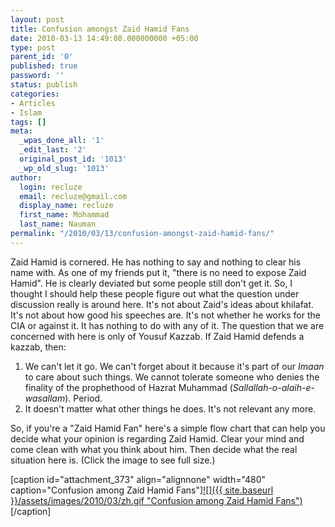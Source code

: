 ```yaml
---
layout: post
title: Confusion amongst Zaid Hamid Fans
date: 2010-03-13 14:49:08.000000000 +05:00
type: post
parent_id: '0'
published: true
password: ''
status: publish
categories:
- Articles
- Islam
tags: []
meta:
  _wpas_done_all: '1'
  _edit_last: '2'
  original_post_id: '1013'
  _wp_old_slug: '1013'
author:
  login: recluze
  email: recluze@gmail.com
  display_name: recluze
  first_name: Mohammad
  last_name: Nauman
permalink: "/2010/03/13/confusion-amongst-zaid-hamid-fans/"
---
```

Zaid Hamid is cornered. He has nothing to say and nothing to clear his name with. As one of my friends put it, "there is no need to expose Zaid Hamid". He is clearly deviated but some people still don't get it. So, I thought I should help these people figure out what the question under discussion really is around here. It's not about Zaid's ideas about khilafat. It's not about how good his speeches are. It's not whether he works for the CIA or against it. It has nothing to do with any of it. The question that we are concerned with here is only of Yousuf Kazzab. If Zaid Hamid defends a kazzab, then:

1. We can't let it go. We can't forget about it because it's part of our _Imaan_ to care about such things. We cannot tolerate someone who denies the finality of the prophethood of Hazrat Muhammad (_Sallallah-o-alaih-e-wasallam_). Period.
2. It doesn't matter what other things he does. It's not relevant any more.

So, if you're a "Zaid Hamid Fan" here's a simple flow chart that can help you decide what your opinion is regarding Zaid Hamid. Clear your mind and come clean with what you think about him. Then decide what the real situation here is. (Click the image to see full size.)

[caption id="attachment\_373" align="alignnone" width="480" caption="Confusion among Zaid Hamid Fans"][![]({{ site.baseurl }}/assets/images/2010/03/zh.gif "Confusion among Zaid Hamid Fans")](http://recluze.files.wordpress.com/2010/03/zh.gif)[/caption]

